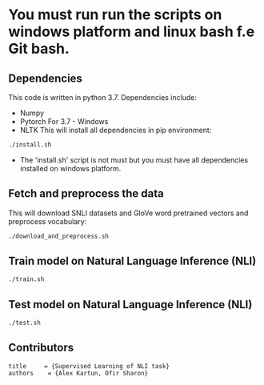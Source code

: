 # You must run run the scripts on windows platform and linux bash f.e Git bash.
## Dependencies
This code is written in python 3.7. Dependencies include:
* Numpy
* Pytorch For 3.7 - Windows
* NLTK
This will install all dependencies in pip environment:
```bash
./install.sh
```
* The 'install.sh' script is not must but you must have all dependencies installed on windows platform.
## Fetch and preprocess the data
This will download SNLI datasets and GloVe word pretrained vectors and
preprocess vocabulary:
```bash
./download_and_preprocess.sh
```
## Train model on Natural Language Inference (NLI)
```bash
./train.sh
```
## Test model on Natural Language Inference (NLI)
```bash
./test.sh
```
## Contributors
```
title     = {Supervised Learning of NLI task}
authors    = {Alex Kartun, Ofir Sharon}
```
